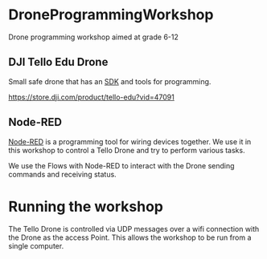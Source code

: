 # DroneProgrammingWorkshop
Drone programming workshop aimed at grade 6-12

## DJI Tello Edu Drone

Small safe drone that has an [SDK](https://dl-cdn.ryzerobotics.com/downloads/Tello/Tello%20SDK%202.0%20User%20Guide.pdf) and tools for programming.

https://store.dji.com/product/tello-edu?vid=47091 

## Node-RED
[Node-RED](https://nodered.org/) is a programming tool for wiring devices together. We use it in this workshop to control a Tello Drone and try to perform various tasks.

We use the Flows with Node-RED to interact with the Drone sending commands and receiving status.

# Running the workshop

The Tello Drone is controlled via UDP messages over a wifi connection with the Drone as the access Point. 
This allows the workshop to be run from a single computer.
